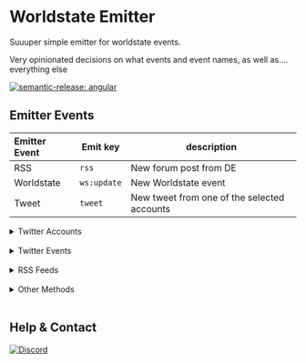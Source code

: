 # Worldstate Emitter

Suuuper simple emitter for worldstate events.

Very opinionated decisions on what events and event names, as well as.... everything else

[![semantic-release: angular](https://img.shields.io/badge/semantic--release-angular-e10079?logo=semantic-release)](https://github.com/semantic-release/semantic-release)

## Emitter Events

| Emitter Event | Emit key    | description                                 |
|:--------------|-------------|---------------------------------------------|
| RSS           | `rss`       | New forum post from DE                      |
| Worldstate    | `ws:update` | New Worldstate event                        |
| Tweet         | `tweet`     | New tweet from one of the selected accounts |


<details>
  <summary>Twitter Accounts</summary>

 - [Warframe](https://twitter.com/playwarframe) (warframe)
 - [Digital Extremes](https://twitter.com/digitalextremes) (digitalextremes)
 - [[DE]Pablo](https://twitter.com/PabloPoon) (pablo)
 - [Cameron Rogers](https://twitter.com/cam_rogers) (cameron)
 - [[DE]Rebecca](https://twitter.com/rebbford) (rebecca)
 - [[DE]Steve](https://twitter.com/sj_sinclair) (steve)
 - [[DE]Danielle](https://twitter.com/soelloo) (danielle)
 - [[DE]Megan](https://twitter.com/moitoi) (megan)
 - [[DE]George](https://twitter.com/GameSoundDesign) (george)
 - [[DE]Maciej](https://twitter.com/msinilo) (maciej)
 - [[DE]Sheldon](https://twitter.com/sheldoncarter) (sheldon)
 - [[DE]Marcus](https://twitter.com/narcbag) (narc)
 - [[DE]Helen](https://twitter.com/helen_heikkila) (helen)
 - [Tobiah (me)](https://twitter.com/tobitenno) (tobiah)
 - [WF Discord](https://twitter.com/wfdiscord) (wfdiscord)
</details>

<br />
<details> <summary>Twitter Events</summary>

 - `tweet`
 - `retweet`
 - `reply`
 - `quote`
</details>

<br />
<details><summary>RSS Feeds</summary>

 - [Players helping Players](https://forums.warframe.com/forum/38-players-helping-players)
 - [PC Updates](https://forums.warframe.com/forum/3-pc-update-notes)
 - [PC Announcements](https://forums.warframe.com/forum/2-pc-announcements)
 - [PS4 Updates](https://forums.warframe.com/forum/152-ps4-update-notes)
 - [PS4 Announcements](https://forums.warframe.com/forum/151-ps4-announcements)
 - [XB1 Updates](https://forums.warframe.com/forum/253-xbox-one-update-notes)
 - [XB1 Announcements](https://forums.warframe.com/forum/252-xbox-one-announcements)
 - [Switch Updates](https://forums.warframe.com/forum/1196-nintendo-switch-update-notes)
 - [Switch Announcements](https://forums.warframe.com/forum/1198-nintendo-switch-announcements)
 - [News](https://forums.warframe.com/forum/170-announcements-events)
 - [Developers Workshop](https://forums.warframe.com/forum/123-developer-workshop-update-notes)
 
 <details><summary>Staff Replies</summary>

 - [[DE]Rebecca](https://forums.warframe.com/discover/839)
 - [[DE]Danielle](https://forums.warframe.com/discover/840)
 - [[DE]Drew](https://forums.warframe.com/discover/841)
 - [[DE]Glen](https://forums.warframe.com/discover/842)
 - [[DE]Taylor](https://forums.warframe.com/discover/1171)
 - [[DE]Steve](https://forums.warframe.com/discover/1777)
 - [[DE]Helen](https://forums.warframe.com/discover/1291)
 - [[DE]Saske](https://forums.warframe.com/discover/1294)
 - [[DE]Kaz](https://forums.warframe.com/discover/1295)
 - [[DE]Pablo](https://forums.warframe.com/discover/1299)
 - [[DE]Connor](https://forums.warframe.com/discover/1778)
 - [[DE]Marcus](https://forums.warframe.com/discover/1779)
 - [[DE]George](https://forums.warframe.com/discover/1780)
 - [[DE]Bear](https://forums.warframe.com/discover/1781)
  </details>
</details>

<br />
<details><summary>Other Methods</summary>

Method | Params | Output
:-- | -- | --
`getRss` | -- | Map of RSS feeds with `url` and `items`
`getWorldstate` | `platform`, `locale` | Worldstate objects
-- | `platform` | Defaults to `pc`. One of `pc`, `ps4`, `xb1`, `swi`.
-- | `locale` | Defaults to `en`. Any of the locales included in [`worldstate-data`](https://github.com/WFCD/warframe-worldstate-data)

`*` Denote required

</details>
<br />

## Help & Contact
[![Discord](https://img.shields.io/discord/256087517353213954.svg?logo=discord)](https://discord.gg/jGZxH9f)
